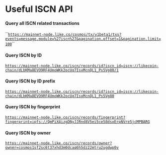 # Useful ISCN API

#### Query all ISCN related transactions 

\`\`[`https://mainnet-node.like.co/cosmos/tx/v1beta1/txs?events=message.module=%27iscn%27&pagination.offset=1&pagination.limit=100`](https://mainnet-node.like.co/cosmos/tx/v1beta1/txs?events=message.module=%27iscn%27&pagination.offset=1&pagination.limit=100)\`\`

#### Query ISCN by ID

[`https://mainnet-node.like.co/iscn/records/id?iscn_id=iscn://likecoin-chain/dLbKMa8EVO9RF4UmoWKk2ocUq7IsxMcnQL1_Ps5Vg80/1`](https://mainnet-node.like.co/iscn/records/id?iscn_id=iscn://likecoin-chain/dLbKMa8EVO9RF4UmoWKk2ocUq7IsxMcnQL1_Ps5Vg80/1)

#### Query ISCN by ID prefix

 [`https://mainnet-node.like.co/iscn/records/id?iscn_id=iscn://likecoin-chain/dLbKMa8EVO9RF4UmoWKk2ocUq7IsxMcnQL1_Ps5Vg80`](https://mainnet-node.like.co/iscn/records/id?iscn_id=iscn://likecoin-chain/dLbKMa8EVO9RF4UmoWKk2ocUq7IsxMcnQL1_Ps5Vg80) 

#### Query ISCN by fingerprint 

[`https://mainnet-node.like.co/iscn/records/fingerprint?fingerprint=ipfs://QmPiX4izgDNyJJRnd8V5ei5ce58dsxErpNVre5jcMPBARG`](https://mainnet-node.like.co/iscn/records/fingerprint?fingerprint=ipfs://QmPiX4izgDNyJJRnd8V5ei5ce58dsxErpNVre5jcMPBARG) 

#### Query ISCN by owner 

[`https://mainnet-node.like.co/iscn/records/owner?owner=cosmos1sf2sc6t37xhd3m0dcaq6h5dz22mtru2ugdwp0v`](https://mainnet-node.like.co/iscn/records/owner?owner=cosmos1sf2sc6t37xhd3m0dcaq6h5dz22mtru2ugdwp0v) 

